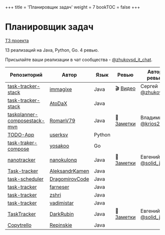 +++
title = 'Планировщик задач'
weight = 7
bookTOC = false
+++

# Планировщик задач

[ТЗ проекта](../projects/task-tracker.md)

13 реализаций на Java, Python, Go. 4 ревью.

Присылайте ваши реализации в чат сообщества - [@zhukovsd_it_chat](https://t.me/zhukovsd_it_chat).

| Репозиторий | Автор | Язык | Ревью | Автор ревью |
|-------------|-------|------|-------|-------------|
| [task-tracker-stack](https://github.com/immagixe/task-tracker-stack) | [immagixe](https://github.com/immagixe) | Java | 🎬 [Видео](https://www.youtube.com/watch?v=QwFlp35yaqw) | Сергей [@zhukovsd](https://t.me/zhukovsd) |
| [task-tracker-stack](https://github.com/AtoDaX/task-tracker-stack) | [AtoDaX](https://github.com/AtoDaX) | Java |  |  |
| [taskplanner-composestack-mvn](https://github.com/RomanV79/taskplanner-composestack-mvn/tree/master) | [RomanV79](https://github.com/RomanV79) | Java | 📝 [Заметки](https://gist.github.com/zhukovsd/5dfeea16d2d9fcbca55e1d34f88f6bc6) | Владимир [@krios2146](https://t.me/krios2146) |
| [TODO-App](https://github.com/userksv/TODO-App) | [userksv](https://github.com/userksv) | Python |  |  |
| [task-traker-compose](https://github.com/yosakoo/task-traker-compose) | [yosakoo](https://github.com/yosakoo) | Go |  |  |
| [nanotracker](https://github.com/nanokulonq/nanotracker) | [nanokulonq](https://github.com/nanokulonq) | Java | 📝 [Заметки](https://gist.github.com/Asenim/adc115e2d7c66d9c2b2ac5bf44237b07) | Евгений [@solid_jdk](https://t.me/solid_jdk) |
| [Task-tracker](https://github.com/AleksandrKamen/Task-tracker) | [AleksandrKamen](https://github.com/AleksandrKamen) | Java |  |  |
| [task-scheduler](https://github.com/DragomirovCode/task-scheduler) | [DragomirovCode](https://github.com/DragomirovCode) | Java |  |  |
| [task-tracker](https://github.com/farneser/task-tracker) | [farneser](https://github.com/farneser) | Java |  |  |
| [task-tracker](https://github.com/zshri/task-tracker) | [zshri](https://github.com/zshri) | Java |  |  |
| [task-tracker](https://github.com/vadimistar/task-tracker) | [vadimistar](https://github.com/vadimistar) | Java |  |  |
| [TaskTracker](https://github.com/DarkRubin/TaskTracker) | [DarkRubin](https://github.com/DarkRubin) | Java | 📝 [Заметки](https://gist.github.com/Asenim/989924fff0e6dd20448bfc64de341272) | Евгений [@solid_jdk](https://t.me/solid_jdk) |
| [Copytrello](https://github.com/Repinskie/Copytrello) | [Repinskie](https://github.com/Repinskie) | Java |  |  |
